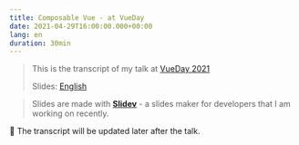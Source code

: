 ```yaml
---
title: Composable Vue - at VueDay
date: 2021-04-29T16:00:00.000+00:00
lang: en
duration: 30min
---
```


> This is the transcript of my talk at [VueDay 2021](https://2021.vueday.it/)
>
> Slides: [English](https://antfu.me/talks/2021-04-29)


> Slides are made with [**Slidev**](https://github.com/slidevjs/slidev) - a slides maker for developers that I am working on recently.


🦥 The transcript will be updated later after the talk.
